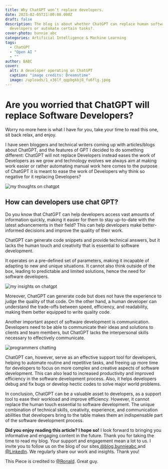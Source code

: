 ```yaml
---
title: Why ChatGPT won’t replace developers.
date: 2023-02-05T21:00:00.000Z
draft: false
description: The blog is about whether ChatGPT can replace human software
  developers or automate certain tasks?.
cover-photo: bunnie abc
categories: Artificial Intelligence & Machine Learning
tags:
  - ChatGPT
  - "Open AI "
  - ""
author: BABC
cover:
  alt: A developer operating on ChatGPT
  caption: "image credits: Dreamstime"
  image: /uploads/1_x36lf_qqpbgkbj8_fu6flg.jpeg
---
```

# Are you worried that ChatGPT will replace Software Developers?

Worry no more here is what I have for you, take your time to read this one, sit back relax, and enjoy.

I have seen bloggers and technical writers coming up with articles/blogs about ChatGPT, and the features of GPT I decided to do something different: ChatGPT will not replace Developers instead eases the work of Developers as we grow and technology evolves we always aim at making work easier or rather automating manual work here comes to the purpose of ChatGPT it is meant to ease the work of Developers why think so negative for it replacing Developers?

![my thoughts on chatgpt](/uploads/maxresdefault.jpg)

## How can developers use chat GPT?

Do you know that ChatGPT can help developers access vast amounts of information quickly, making it easier for them to stay up-to-date with the latest advancements in their field? This can help developers make better-informed decisions and improve the quality of their work.

ChatGPT can generate code snippets and provide technical answers, but it lacks the human touch and creativity that is essential to software development.

It operates on a pre-defined set of parameters, making it incapable of adapting to new and unique situations. It cannot also think outside of the box, leading to predictable and limited solutions, hence the need for software developers.

![my insights on chatgpt](/uploads/1_pa3watvwjfxivwk_qzaetw.jpeg)

Moreover, ChatGPT can generate code but does not have the experience to judge the quality of that code. On the other hand, a human developer can understand the trade-offs between speed, efficiency, and readability, making them better equipped to write quality code.

Another important aspect of software development is communication. Developers need to be able to communicate their ideas and solutions to clients and team members, but ChatGPT lacks the interpersonal skills necessary to effectively communicate.

![programmers chatting](/uploads/computer-programmer-software-developer.jpg)

ChatGPT can, however, serve as an effective support tool for developers, helping to automate routine and repetitive tasks, and freeing up more time for developers to focus on more complex and creative aspects of software development. This can also lead to increased productivity and improved efficiency in the software development process. Also, it helps developers debug and fix bugs or develop hectic codes to solve major world problems.

In conclusion, ChatGPT can be a valuable asset to developers, as a support tool to ease their workload and improve efficiency. However, it cannot replace the human touch essential to software development. The unique combination of technical skills, creativity, experience, and communication abilities that developers bring to the table makes them an indispensable part of the software development process.

**Did you enjoy reading this article? I hope so!** I look forward to bringing you informative and engaging content in the future. Thank you for taking the time to read my blog. Your support and engagement mean a lot to us. I invite you to follow us on the blog of our sites[ ]()[@blog.bunnieabc ](https://blog.bunnieabc.com/)and [@LinkedIn](https://www.linkedin.com/company/87436739/). We regularly share our work and insights. Thank you!


This Piece is credited to [@Ronald](https://www.linkedin.com/messaging/thread/2-NDdkYjNmNDMtZmNmMS00ZGY1LWFjZGYtNjZhN2ZiNTllMjBlXzAxMw==/?searchTerm=ronald%20). Great guy. 





